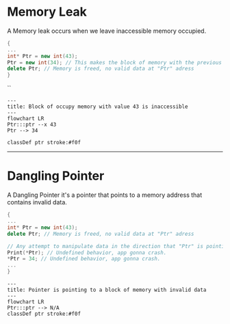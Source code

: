 
# Memory Leak

A Memory leak occurs when we leave inaccessible memory occupied.

```c++
{
...
int* Ptr = new int(43);
Ptr = new int(34); // This makes the block of memory with the previous data (number 43) inaccessible.
delete Ptr; // Memory is freed, no valid data at "Ptr" adress
}
```

``
```mermaid
---
title: Block of occupy memory with value 43 is inaccessible
---
flowchart LR
Ptr:::ptr --x 43
Ptr --> 34

classDef ptr stroke:#f0f
```


---
# Dangling Pointer

A Dangling Pointer it's a pointer that points to a memory address that contains invalid data.

```c++
{
...
int* Ptr = new int(43);
delete Ptr; // Memory is freed, no valid data at "Ptr" adress

// Any attempt to manipulate data in the direction that "Ptr" is pointing to will result in a crash.
Print(*Ptr); // Undefined behavior, app gonna crash.
*Ptr = 34; // Undefined behavior, app gonna crash.
...
}
```

```mermaid
---
title: Pointer is pointing to a block of memory with invalid data
---
flowchart LR
Ptr:::ptr --> N/A
classDef ptr stroke:#f0f
```
